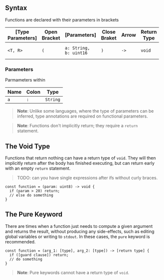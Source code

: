 ## Syntax

Functions are declared with their parameters in brackets

| [Type Parameters] | Open Bracket | [Parameters]           | Close Braket | Arrow | Return Type | Body      |
| ----------------- | ------------ | ---------------------- | ------------ | ----- | ----------- | --------- |
| `<T, R>`          | `(`          | `a: String, b: uint16` | `)`          | `->`  | `void`      | `{ ... }` |

### Parameters

Parmameters within

| Name | Colon | Type     |
| ---- | ----- | -------- |
| `a`  | `: `  | `String` |

> **Note**: Unlike some languages, where the type of parameters can be inferred, type annotations are required on functional parameters.

> **Note**: Functions don't implicitly return; they require a `return` statement.

## The Void Type

Functions that return nothing can have a return type of `void`. They will then implicitly return after the body has finished executing, but can return early with an empty `return` statement.

> TODO: can you have single expressions after ifs without curly braces.

```
const function = (param: uint8) -> void {
  if (param > 20) return;
  // else do something
}
```

## The Pure Keyword

There are times when a function just needs to compute a given argument and returns the result, without producing any side-effects, such as editing global variables or writing to `stdout`. In these cases, the `pure` keyword is recommended.

```
const function = (arg_1: [type], arg_2: [type]) -> [return type] {
  if ([guard clause]) return;
  // do something
}
```

> **Note**: Pure keywords cannot have a return type of `void`.
